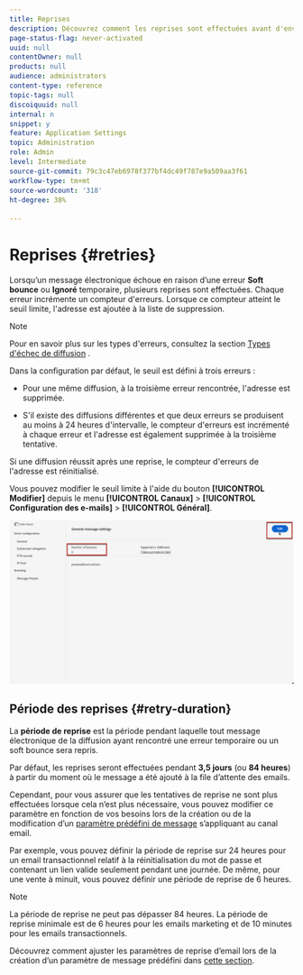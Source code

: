 ```yaml
---
title: Reprises
description: Découvrez comment les reprises sont effectuées avant d'envoyer une adresse à la liste de suppression
page-status-flag: never-activated
uuid: null
contentOwner: null
products: null
audience: administrators
content-type: reference
topic-tags: null
discoiquuid: null
internal: n
snippet: y
feature: Application Settings
topic: Administration
role: Admin
level: Intermediate
source-git-commit: 79c3c47eb6978f377bf4dc49f787e9a509aa3f61
workflow-type: tm+mt
source-wordcount: '318'
ht-degree: 38%

---
```



# Reprises {#retries}

Lorsqu’un message électronique échoue en raison d’une erreur **Soft bounce** ou **Ignoré** temporaire, plusieurs reprises sont effectuées. Chaque erreur incrémente un compteur d&#39;erreurs. Lorsque ce compteur atteint le seuil limite, l&#39;adresse est ajoutée à la liste de suppression.

>[!NOTE]
>
>Pour en savoir plus sur les types d&#39;erreurs, consultez la section [Types d&#39;échec de diffusion](../suppression-list.md#delivery-failures) .

Dans la configuration par défaut, le seuil est défini à trois erreurs :

* Pour une même diffusion, à la troisième erreur rencontrée, l&#39;adresse est supprimée.

* S&#39;il existe des diffusions différentes et que deux erreurs se produisent au moins à 24 heures d&#39;intervalle, le compteur d&#39;erreurs est incrémenté à chaque erreur et l&#39;adresse est également supprimée à la troisième tentative.

Si une diffusion réussit après une reprise, le compteur d&#39;erreurs de l&#39;adresse est réinitialisé.

Vous pouvez modifier le seuil limite à l&#39;aide du bouton **[!UICONTROL Modifier]** depuis le menu **[!UICONTROL Canaux]** > **[!UICONTROL Configuration des e-mails]** > **[!UICONTROL Général]**.

![](../assets/retries-edition.png)

<!--The minimum delay between retries and the maximum number of retries to be performed are based on how well an IP is performing, both historically and currently, at a given domain.-->

## Période des reprises {#retry-duration}

La **période de reprise** est la période pendant laquelle tout message électronique de la diffusion ayant rencontré une erreur temporaire ou un soft bounce sera repris.

Par défaut, les reprises seront effectuées pendant **3,5 jours** (ou **84 heures**) à partir du moment où le message a été ajouté à la file d’attente des emails.

Cependant, pour vous assurer que les tentatives de reprise ne sont plus effectuées lorsque cela n’est plus nécessaire, vous pouvez modifier ce paramètre en fonction de vos besoins lors de la création ou de la modification d’un [paramètre prédéfini de message](message-presets.md) s’appliquant au canal email.

Par exemple, vous pouvez définir la période de reprise sur 24 heures pour un email transactionnel relatif à la réinitialisation du mot de passe et contenant un lien valide seulement pendant une journée. De même, pour une vente à minuit, vous pouvez définir une période de reprise de 6 heures.

>[!NOTE]
>
>La période de reprise ne peut pas dépasser 84 heures. La période de reprise minimale est de 6 heures pour les emails marketing et de 10 minutes pour les emails transactionnels.

Découvrez comment ajuster les paramètres de reprise d’email lors de la création d’un paramètre de message prédéfini dans [cette section](message-presets.md#create-message-preset).

<!--After 3.5 days, any message in the retry queue will be removed from the queue and sent back as a bounce.-->